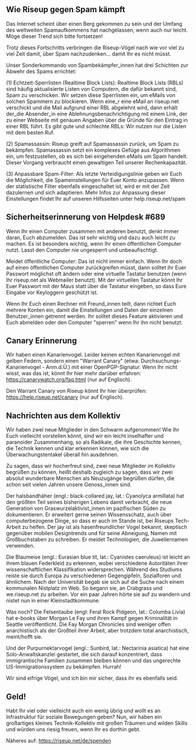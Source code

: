 ## Wie Riseup gegen Spam kämpft

Das Internet scheint über einen Berg gekommen zu sein und der Umfang des 
weltweiten Spamaufkommens hat nachgelassen, wenn auch nur leicht. Möge 
dieser Trend sich bitte fortsetzen!

Trotz dieses Fortschritts verbringen die Riseup-Vögel nach wie vor viel 
zu viel Zeit damit, über Spam nachzudenken... damit Ihr es nicht müsst.

Unser Sonderkommando von Spambekämpfer_innen hat drei Schichten zur 
Abwehr des Spams errichtet:

(1) Echtzeit-Sperrlisten (Realtime Block Lists): Realtime Block Lists 
(RBLs) sind häufig aktualisierte Listen von Computern, die dafür bekannt 
sind, Spam zu verschicken. Wir setzen diese Sperrlisten ein, um eMails 
von solchen Spammern zu blockieren. Wenn eine_r eine eMail an riseup.net 
verschickt und die Mail aufgrund einer RBL abgelehnt wird, dann erhält 
der_die Absender_in eine Ablehnungsbenachrichtigung mit einem Link, der 
zu einer Webseite mit genauen Angaben über die Gründe für den Eintrag in 
einer RBL führt. Es gibt gute und schlechte RBLs: Wir nutzen nur die 
Listen mit dem besten Ruf.

(2) Spamassassin: Riseup greift auf Spamassassin zurück, um Spam zu 
bekämpfen. Spamassassin setzt ein komplexes Gefüge aus Algorithmen ein, 
um festzustellen, ob es sich bei eingehenden eMails um Spam handelt. 
Dieser Vorgang verbraucht einen gewaltigen Teil unserer Rechenkapazität.

(3) Anpassbare Spam-Filter: Als letzte Verteidigungslinie geben wir Euch 
die Möglichkeit, die Spameinstellungen für Euer Konto anzupassen. Wenn 
der statistische Filter ebenfalls eingeschaltet ist, wird er mit der 
Zeit dazulernen und sich adaptieren. Mehr Infos zur Anpassung dieser 
Einstellungen findet Ihr auf unseren Hilfsseiten unter 
help.riseup.net/spam

## Sicherheitserinnerung von Helpdesk #689

Wenn Ihr einen Computer zusammen mit anderen benutzt, denkt immer daran, 
Euch abzumelden. Das ist sehr wichtig und dazu auch leicht zu machen. Es 
ist besonders wichtig, wenn Ihr einen öffentlichen Computer nutzt. Lasst 
den Computer nie ungesperrt und unbeaufischtigt.

Meidet öffentliche Computer: Das ist nicht immer einfach. Wenn Ihr doch 
auf einen öffentlichen Computer zurückgreifen müsst, dann solltet ihr 
Euer Passwort möglichst oft ändern oder eine virtuelle Tastatur benutzen 
(wenn Ihr riseup.net als Webmailer benutzt). Mit der virtuellen Tastatur 
könnt Ihr Euer Passwort mit der Maus statt über die Tastatur eingeben, 
so dass Eure Eingabe vor Keyloggern geschützt ist.

Wenn Ihr Euch einen Rechner mit Freund_innen teilt, dann richtet Euch 
mehrere Konten ein, damit die Einstellungen und Daten der einzelnen 
Benutzer_innen getrennt werden. Ihr solltet dieses Feature aktivieren 
und Euch abmelden oder den Computer "sperren" wenn Ihr ihn nicht 
benutzt.

## Canary Erinnerung

Wir haben einen Kanarienvogel. Leider keinen echten Kanarienvogel mit 
gelben Federn, sondern einen "Warrant Canary" (etwa: 
Durchsuchungs-Kanarienvogel - Anm.d.Ü.) mit einer OpenPGP-Signatur. Wenn 
Ihr nicht wisst, was das ist, könnt Ihr hier mehr darüber erfahren: 
https://canarywatch.org/faq.html (nur auf Englisch).

Den Warrant Canary von Riseup könnt Ihr hier überprüfen: 
https://help.riseup.net/canary (nur auf Englisch).

## Nachrichten aus dem Kollektiv

Wir haben zwei neue Mitglieder in den Schwarm aufgenommen! Wie Ihr Euch 
vielleicht vorstellen könnt, sind wir ein leicht inselhafter und 
paranoider Zusammenhang, so als Radikale, die ihre Geschichte kennen, 
die Technik kennen und klar erkennen können, wie sich die 
Überwachungstentakel überall hin ausdehnen.

Zu sagen, dass wir hocherfreut sind, zwei neue Mitglieder im Kollektiv 
begrüßen zu können, heißt deshalb zugleich zu sagen, dass wir zwei 
absolut wunderbare Menschen als Neuzugänge begrüßen dürfen, die schon 
seit vielen Jahren unsere Genoss_innen sind.

Der halsbandhäher (engl.: black-collared jay, lat.: Cyanolyca armillata) 
hat den größten Teil seines bisherigen Lebens damit verbracht, die neue 
Generation von Graswurzelaktivist_innen im pazifischen Süden zu 
dokumentieren. Er erweitert gerne seinen Wissensschatz, auch über 
computerbezogene Dinge, so dass er auch im Stande ist, bei Riseups 
Tech-Arbeit zu helfen. Der jay ist als hasenfreundlicher Vogel bekannt, 
skeptisch gegenüber mobilen Designtrends und für seine Abneigung, Namen 
mit Großbuchstaben zu schreiben. Er meidet Technologien, die 
Juweliernamen verwenden.

Die Blaumeise (engl.: Eurasian blue tit, lat.: Cyanistes caeruleus) ist 
leicht an ihrem blauen Federkleid zu erkennen, wobei verschiedene 
Autoritäten ihrer wissenschaftlichen Klassifikation widersprechen. 
Während des Studiums reiste sie durch Europa zu verschiedenen 
Gegengipfeln, Sozialforen und ähnlichem. Nach der Universität begab sie 
sich auf die Suche nach einem kommunalen Nistplatz im Web. So begann 
sie, an Crabgrass und we.riseup.net zu arbeiten. Vor ein paar Jahren 
hörte sie auf zu wandern und nistet nun in einer Kleinstadtkommune.

Was noch? Die Felsentaube (engl: Feral Rock Pidgeon, lat.: Columba 
Livia) hat e-books über Morgan Le Fay und ihren Kampf gegen Kriminalität 
in Seattle veröffentlicht. Die Fay Morgan Chronicles sind weniger offen 
anarchistisch als der Großteil ihrer Arbeit, aber trotzdem total 
anarchistisch, meint/hofft sie.

Und der Purpurnektarvogel (engl.: Sunbird, lat.: Nectarinia asiatica) 
hat eine Solo-Anwaltskanzlei gestartet, die sich darauf konzentriert, 
dass immigrantische Familien zusammen bleiben können und das ungerechte 
US-Immigrationssystem zu bekämpfen. Hurrah!

Wir sind eifrige Vögel, und ich bin mir sicher, dass ihr es ebenfalls 
seid.

## Geld!

Habt Ihr viel oder vielleicht auch ein wenig übrig und wollt es an 
Infrastruktur für soziale Bewegungen geben? Nun, wir haben ein 
großartiges kleines Technik-Kollektiv mit großen Träumen und wilden 
Skills und würden uns riesig freuen, wenn Ihr es dorthin gebt.

Näheres auf:
https://riseup.net/de/spenden